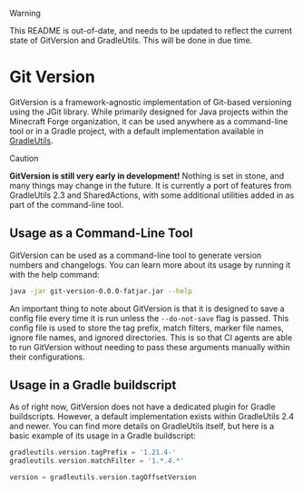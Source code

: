 > [!WARNING]
> This README is out-of-date, and needs to be updated to reflect the current state of GitVersion and GradleUtils. This
> will be done in due time.

# Git Version

GitVersion is a framework-agnostic implementation of Git-based versioning using the JGit library. While primarily
designed for Java projects within the Minecraft Forge organization, it can be used anywhere as a command-line tool or in
a Gradle project, with a default implementation available in [GradleUtils](https://github.com/MinecraftForge/GradleUtils).

> [!CAUTION]
> **GitVersion is still very early in development!** Nothing is set in stone, and many things may change in the future.
> It is currently a port of features from GradleUtils 2.3 and SharedActions, with some additional utilities added in
> as part of the command-line tool.

## Usage as a Command-Line Tool

GitVersion can be used as a command-line tool to generate version numbers and changelogs. You can learn more about
its usage by running it with the help command:
```bash
java -jar git-version-0.0.0-fatjar.jar --help
```

An important thing to note about GitVersion is that it is designed to save a config file every time it is run unless the
`--do-not-save` flag is passed. This config file is used to store the tag prefix, match filters, marker file names,
ignore file names, and ignored directories. This is so that CI agents are able to run GitVersion without needing to pass
these arguments manually within their configurations.

## Usage in a Gradle buildscript

As of right now, GitVersion does not have a dedicated plugin for Gradle buildscripts. However, a default implementation
exists within GradleUtils 2.4 and newer. You can find more details on GradleUtils itself, but here is a basic example of
its usage in a Gradle buildscript:

```groovy
gradleutils.version.tagPrefix = '1.21.4-'
gradleutils.version.matchFilter = '1.*.4.*'

version = gradleutils.version.tagOffsetVersion
```